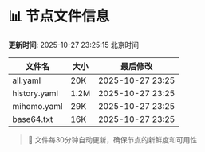 # 📊 节点文件信息

**更新时间**: 2025-10-27 23:25:15 北京时间

| 文件名 | 大小 | 最后修改 |
|--------|------|----------|
| all.yaml | 20K | 2025-10-27 23:25 |
| history.yaml | 1.2M | 2025-10-27 23:25 |
| mihomo.yaml | 29K | 2025-10-27 23:25 |
| base64.txt | 16K | 2025-10-27 23:25 |

> 🔄 文件每30分钟自动更新，确保节点的新鲜度和可用性
